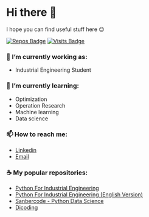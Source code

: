 # Hi there 👋
I hope you can find useful stuff here 😉


[![Repos Badge](https://badges.pufler.dev/repos/rianromad)](https://github.com/rianromad?tab=repositories)
[![Visits Badge](https://badges.pufler.dev/visits/rianromad/rianromad)](https://badges.pufler.dev)


### 🔭 I’m currently working as: 
- Industrial Engineering Student

### 🌱 I’m currently learning: 
- Optimization
- Operation Research
- Machine learning
- Data science

### 📫 How to reach me: 
- [Linkedin](https://www.linkedin.com/in/subkhanrian/)
- [Email](mailto:rianromadhon4@gmail.com)

<!-- **rianromad/rianromad** is a ✨ _special_ ✨ repository because its `README.md` (this file) appears on your GitHub profile. -->

### ☕ My popular repositories:
- [Python For Industrial Engineering](https://github.com/rianromad/Python-for-Industrial-Engineering)
- [Python For Industrial Engineering (English Version)](https://github.com/rianromad/Python-For-Industrial-Engineering-Eng-Version-)
- [Sanbercode - Python Data Science](https://github.com/rianromad/Sanbercode-training)
- [Dicoding](https://github.com/rianromad/Dicoding-Project)


<!--
### :computer: My learning progress..
![Rian's github stats](https://github-readme-stats.vercel.app/api?username=rianromad&hide=contribs,issue)
![Top Langs](https://github-readme-stats.vercel.app/api/top-langs/?username=rianromad&hide=html)
-->
